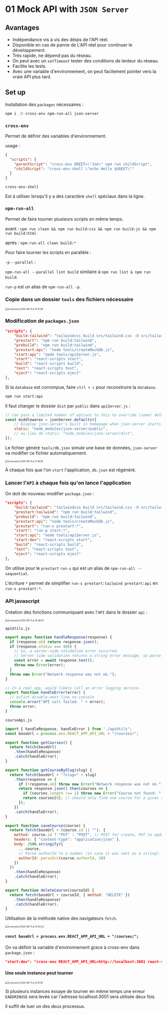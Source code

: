 # 01 Mock API with `JSON Server`

## Avantages

- Indépendance vis à vis des délais de l'API réel.
- Disponible en cas de panne de L'API réel pour continuer le développement.
- Très rapide, ne dépend pas du réseau.
- On peut avec un `setTimeout` tester des conditions de lenteur du réseau.
- Facilite les tests.
- Avec une variable d'environnement, on peut facilement pointer vers la vraie API plus tard.



## Set up

Installation des `packages` nécessaires :

```bash
npm i -D cross-env npm-run-all json-server
```

### `cross-env` 

Permet de définir des variables d'environnement.

usage :

```json
{
  "scripts": {
    "parentScript": "cross-env GREET=\"Joe\" npm run childScript",
    "childScript": "cross-env-shell \"echo Hello $GREET\""
  }
}
```

`cross-env-shell` 

Est à utiliser lorsqu'il y a des caractère `shell` spéciaux dans la ligne.

### `npm-run-all` 

Permet de faire tourner plusieurs scripts en même temps.

avant : `npm run clean && npm run build:css && npm run build:js && npm run build:html`

après : `npm-run-all clean build:*`

Pour faire tourner les scripts en parallèle :

`-p` `--parallel` :

`npm-run-all --parallel lint build` similaire à `npm run lint & npm run build`.

`run-p` est un alias de `npm-run-all -p`.

### Copie dans un dossier `tools` des fichiers nécessaire

<img src="assets/Screenshot 2020-09-11 at 11.31.08.png" alt="Screenshot 2020-09-11 at 11.31.08" style="zoom:50%;" />

### Modification de `packages.json`

```json
"scripts": {
    "build:tailwind": "tailwindcss build src/tailwind.css -O src/tailwind.output.css",
    "prestart": "npm run build:tailwind",
    "prebuild": "npm run build:tailwind",
    "prestart:api": "node tools/createMockDb.js",
    "start:api": "npde tools/apiServer.js",
    "start": "react-scripts start",
    "build": "react-scripts build",
    "test": "react-scripts test",
    "eject": "react-scripts eject"
},
```

Si la `database` est corrompue, faire `ctrl + c` pour reconstruire la `database`.

```bash
npm run start:api
```

Il faut changer le dossier `dist` par `public` dans `apiServer.js` :

```js
// Can pass a limited number of options to this to override (some) defaults. See https://github.com/typicode/json-server#api
const middlewares = jsonServer.defaults({
    // Display json-server's built in homepage when json-server starts.
    static: "node_modules/json-server/public",
    // au lieu de static: "node_modules/json-server/dist",
});
```

Le fichier généré `tools/db.json` simule une base de données, `json-server` va modifier ce fichier automatiquement.

<img src="assets/Screenshot 2020-09-11 at 11.44.18.png" alt="Screenshot 2020-09-11 at 11.44.18" style="zoom:50%;" />

À chaque fois que l'on `start` l'application, `db.json` est régénéré.

### Lancer l'`API` à chaque fois qu'on lance l'application

On doit de nouveau modifier `package.json` :

```json
"scripts": {
    "build:tailwind": "tailwindcss build src/tailwind.css -O src/tailwind.output.css",
    "prestart:tailwind": "npm run build:tailwind",
    "prebuild": "npm run build:tailwind",
    "prestart:api": "node tools/createMockDb.js",
    "prestart": "run-s prestart:*",
    "start": "run-p start:*",
    "start:api": "node tools/apiServer.js",
    "start:dev": "react-scripts start",
    "build": "react-scripts build",
    "test": "react-scripts test",
    "eject": "react-scripts eject"
},
```

On utilise pour le `prestart` `run-s` qui est un alias de `npm-run-all --sequential`.

L'écriture `*` permet de simplifier `run-s prestart:tailwind prestart:api` en `run-s prestart:*`.

### API javascript

Création des fonctions communiquant avec l'`API` dans le dossier `api` :

<img src="assets/Screenshot 2020-09-11 at 14.39.47.png" alt="Screenshot 2020-09-11 at 14.39.47" style="zoom:50%;" />

`apiUtils.js`

```js
export async function handleResponse(response) {
  if (response.ok) return response.json();
  if (response.status === 400) {
    // So, a server-side validation error occurred.
    // Server side validation returns a string error message, so parse as text instead of json.
    const error = await response.text();
    throw new Error(error);
  }
  throw new Error("Network response was not ok.");
}

// In a real app, would likely call an error logging service.
export function handleError(error) {
  // eslint-disable-next-line no-console
  console.error("API call failed. " + error);
  throw error;
}
```

`courseApi.js`

```js
import { handleResponse, handleError } from "./apiUtils";
const baseUrl = process.env.REACT_APP_API_URL + "/courses/";

export function getCourses() {
  return fetch(baseUrl)
    .then(handleResponse)
    .catch(handleError);
}

export function getCourseBySlug(slug) {
  return fetch(baseUrl + "?slug=" + slug)
    .then(response => {
      if (!response.ok) throw new Error("Network response was not ok.");
      return response.json().then(courses => {
        if (courses.length !== 1) throw new Error("Course not found: " + slug);
        return courses[0]; // should only find one course for a given slug, so return it.
      });
    })
    .catch(handleError);
}

export function saveCourse(course) {
  return fetch(baseUrl + (course.id || ""), {
    method: course.id ? "PUT" : "POST", // POST for create, PUT to update when id already exists.
    headers: { "content-type": "application/json" },
    body: JSON.stringify({
      ...course,
      // Parse authorId to a number (in case it was sent as a string).
      authorId: parseInt(course.authorId, 10)
    })
  })
    .then(handleResponse)
    .catch(handleError);
}

export function deleteCourse(courseId) {
  return fetch(baseUrl + courseId, { method: "DELETE" })
    .then(handleResponse)
    .catch(handleError);
}
```

Utilisation de la méthode native des navigateurs `fetch`.

<img src="assets/Screenshot 2020-09-11 at 14.43.22.png" alt="Screenshot 2020-09-11 at 14.43.22" style="zoom: 50%;" />

#### `const baseUrl = process.env.REACT_APP_API_URL + "/courses/";`

On va définir la variable d'environnement grace à cross-env dans `package.json` :

```json
"start:dev": "cross-env REACT_APP_API_URL=http://localhost:3001 react-scripts start",
```

#### Une seule instance peut tourner

<img src="assets/Screenshot 2020-09-11 at 14.51.19.png" alt="Screenshot 2020-09-11 at 14.51.19" style="zoom:50%;" />

Si plusieurs instances essaye de tourner en même temps une erreur `EADDRINUSE` sera levée car l'adresse localhost:3001 sera utilisée deux fois.

Il suffit de tuer un des deux processus.